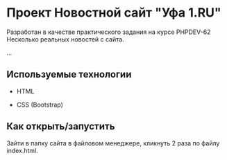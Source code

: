 # Проект Новостной сайт "Уфа 1.RU"

Разработан в качестве практического задания на курсе PHPDEV-62
Несколько реальных новостей с сайта.

…

## Используемые технологии

* HTML

* CSS (Bootstrap)



## Как открыть/запустить

Зайти в папку сайта в файловом менеджере, кликнуть 2 раза по файлу index.html.